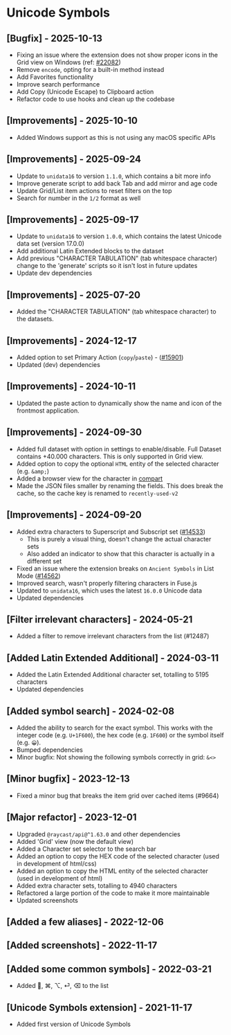 # Unicode Symbols

## [Bugfix] - 2025-10-13

- Fixing an issue where the extension does not show proper icons in the Grid view on Windows (ref: [#22082](https://github.com/raycast/extensions/issues/22082))
- Remove `encode`, opting for a built-in method instead
- Add Favorites functionality
- Improve search performance
- Add Copy (Unicode Escape) to Clipboard action
- Refactor code to use hooks and clean up the codebase

## [Improvements] - 2025-10-10

- Added Windows support as this is not using any macOS specific APIs

## [Improvements] - 2025-09-24

- Update to `unidata16` to version `1.1.0`, which contains a bit more info
- Improve generate script to add back Tab and add mirror and age code
- Update Grid/List item actions to reset filters on the top
- Search for number in the `1/2` format as well

## [Improvements] - 2025-09-17

- Update to `unidata16` to version `1.0.0`, which contains the latest Unicode data set (version 17.0.0)
- Add additional Latin Extended blocks to the dataset
- Add previous "CHARACTER TABULATION" (tab whitespace character) change to the 'generate' scripts so it isn't lost in future updates
- Update dev dependencies

## [Improvements] - 2025-07-20

- Added the "CHARACTER TABULATION" (tab whitespace character) to the datasets.

## [Improvements] - 2024-12-17

- Added option to set Primary Action (`copy`/`paste`) - ([#15901](https://github.com/raycast/extensions/issues/15901))
- Updated (dev) dependencies

## [Improvements] - 2024-10-11

- Updated the paste action to dynamically show the name and icon of the frontmost application.

## [Improvements] - 2024-09-30

- Added full dataset with option in settings to enable/disable. Full Dataset contains +40.000 characters. This is only supported in Grid view.
- Added option to copy the optional `HTML` entity of the selected character (e.g. `&amp;`)
- Added a browser view for the character in [compart](https://www.compart.com/en/unicode/)
- Made the JSON files smaller by renaming the fields. This does break the cache, so the cache key is renamed to `recently-used-v2`

## [Improvements] - 2024-09-20

- Added extra characters to Superscript and Subscript set ([#14533](https://github.com/raycast/extensions/issues/14533))
  - This is purely a visual thing, doesn't change the actual character sets
  - Also added an indicator to show that this character is actually in a different set
- Fixed an issue where the extension breaks on `Ancient Symbols` in List Mode ([#14562](https://github.com/raycast/extensions/issues/14562))
- Improved search, wasn't properly filtering characters in Fuse.js
- Updated to `unidata16`, which uses the latest `16.0.0` Unicode data
- Updated dependencies

## [Filter irrelevant characters] - 2024-05-21

- Added a filter to remove irrelevant characters from the list (#12487)

## [Added Latin Extended Additional] - 2024-03-11

- Added the Latin Extended Additional character set, totalling to 5195 characters
- Updated dependencies

## [Added symbol search] - 2024-02-08

- Added the ability to search for the exact symbol. This works with the integer code (e.g. `U+1F600`), the hex code (e.g. `1F600`) or the symbol itself (e.g. `😀`).
- Bumped dependencies
- Minor bugfix: Not showing the following symbols correctly in grid: `&<>`

## [Minor bugfix] - 2023-12-13

- Fixed a minor bug that breaks the item grid over cached items (#9664)

## [Major refactor] - 2023-12-01

- Upgraded `@raycast/api@^1.63.0` and other dependencies
- Added 'Grid' view (now the default view)
- Added a Character set selector to the search bar
- Added an option to copy the HEX code of the selected character (used in development of html/css)
- Added an option to copy the HTML entity of the selected character (used in development of html)
- Added extra character sets, totalling to 4940 characters
- Refactored a large portion of the code to make it more maintainable
- Updated screenshots

## [Added a few aliases] - 2022-12-06

## [Added screenshots] - 2022-11-17

## [Added some common symbols] - 2022-03-21

- Added , ⌘, ⌥, ⏎, ⌫ to the list

## [Unicode Symbols extension] - 2021-11-17

- Added first version of Unicode Symbols
